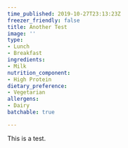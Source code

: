 ```yaml
---
time_published: 2019-10-27T23:13:23Z
freezer_friendly: false
title: Another Test
image: ''
type:
- Lunch
- Breakfast
ingredients:
- Milk
nutrition_component:
- High Protein
dietary_preference:
- Vegetarian
allergens:
- Dairy
batchable: true

---
```

This is a test.